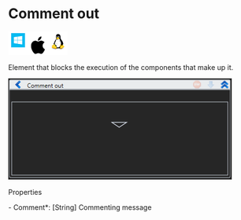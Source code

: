 # Comment out

![](<../../../.gitbook/assets/image (8).png>)

Element that blocks the execution of the components that make up it.

![](<../../../.gitbook/assets/1 (122).png>)

Properties

&#x20;\- Comment\*: \[String] Commenting message
